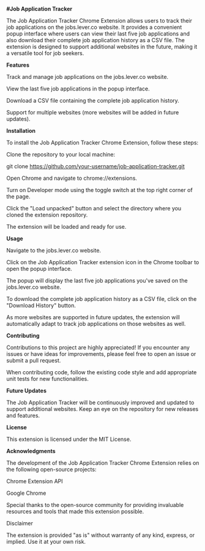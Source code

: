 **#Job Application Tracker**

The Job Application Tracker Chrome Extension allows users to track their job applications on the jobs.lever.co website. It provides a convenient popup interface where users can view their last five job applications and also download their complete job application history as a CSV file. The extension is designed to support additional websites in the future, making it a versatile tool for job seekers.

**Features**

Track and manage job applications on the jobs.lever.co website.

View the last five job applications in the popup interface.

Download a CSV file containing the complete job application history.

Support for multiple websites (more websites will be added in future updates).

**Installation**

To install the Job Application Tracker Chrome Extension, follow these steps:

Clone the repository to your local machine:

git clone https://github.com/your-username/job-application-tracker.git

Open Chrome and navigate to chrome://extensions.

Turn on Developer mode using the toggle switch at the top right corner of the page.

Click the "Load unpacked" button and select the directory where you cloned the extension repository.

The extension will be loaded and ready for use.

**Usage**

Navigate to the jobs.lever.co website.

Click on the Job Application Tracker extension icon in the Chrome toolbar to open the popup interface.

The popup will display the last five job applications you've saved on the jobs.lever.co website.

To download the complete job application history as a CSV file, click on the "Download History" button.

As more websites are supported in future updates, the extension will automatically adapt to track job applications on those websites as well.

**Contributing**

Contributions to this project are highly appreciated! If you encounter any issues or have ideas for improvements, please feel free to open an issue or submit a pull request.

When contributing code, follow the existing code style and add appropriate unit tests for new functionalities.

**Future Updates**

The Job Application Tracker will be continuously improved and updated to support additional websites. Keep an eye on the repository for new releases and features.

**License**

This extension is licensed under the MIT License.

**Acknowledgments**

The development of the Job Application Tracker Chrome Extension relies on the following open-source projects:

Chrome Extension API

Google Chrome

Special thanks to the open-source community for providing invaluable resources and tools that made this extension possible.

Disclaimer

The extension is provided "as is" without warranty of any kind, express, or implied. Use it at your own risk.
